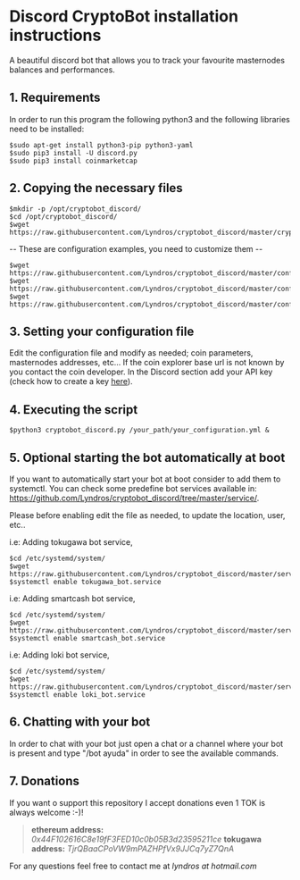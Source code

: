 # Discord CryptoBot installation instructions
A beautiful discord bot that allows you to track your favourite masternodes balances and performances.

## 1. Requirements

In order to run this program the following python3 and the following libraries need to be installed:
```
$sudo apt-get install python3-pip python3-yaml
$sudo pip3 install -U discord.py
$sudo pip3 install coinmarketcap
```
## 2. Copying the necessary files
```
$mkdir -p /opt/cryptobot_discord/
$cd /opt/cryptobot_discord/
$wget https://raw.githubusercontent.com/Lyndros/cryptobot_discord/master/cryptobot_discord.py
```
-- These are configuration examples, you need to customize them --
```
$wget https://raw.githubusercontent.com/Lyndros/cryptobot_discord/master/config/smartcash_bot.yml
$wget https://raw.githubusercontent.com/Lyndros/cryptobot_discord/master/config/tokugawa_bot.yml
$wget https://raw.githubusercontent.com/Lyndros/cryptobot_discord/master/config/loki_bot.yml
```
## 3. Setting your configuration file

Edit the configuration file and modify as needed; coin parameters, masternodes addresses, etc...
If the coin explorer base url is not known by you contact the coin developer.
In the Discord section add your API key (check how to create a key <a href="https://discordpy.readthedocs.io/en/rewrite/discord.html">here</a>).

## 4. Executing the script
``` 
$python3 cryptobot_discord.py /your_path/your_configuration.yml & 
```

## 5. Optional starting the bot automatically at boot
If you want to automatically start your bot at boot consider to add them to systemctl.
You can check some predefine bot services available in: https://github.com/Lyndros/cryptobot_discord/tree/master/service/.

Please before enabling edit the file as needed, to update the location, user, etc..

i.e: Adding tokugawa bot service,
```
$cd /etc/systemd/system/
$wget https://raw.githubusercontent.com/Lyndros/cryptobot_discord/master/service/tokugawa_bot.service
$systemctl enable tokugawa_bot.service
```
i.e: Adding smartcash bot service,
```
$cd /etc/systemd/system/
$wget https://raw.githubusercontent.com/Lyndros/cryptobot_discord/master/service/smartcash_bot.service
$systemctl enable smartcash_bot.service
```
i.e: Adding loki bot service,
```
$cd /etc/systemd/system/
$wget https://raw.githubusercontent.com/Lyndros/cryptobot_discord/master/service/loki_bot.service
$systemctl enable loki_bot.service
```

## 6. Chatting with your bot
In order to chat with your bot just open a chat or a channel where your bot is present and type 
"/bot ayuda" in order to see the available commands.

## 7. Donations
If you want o support this repository I accept donations even 1 TOK is always welcome :-)!
> <b>ethereum address:</b> <i>0x44F102616C8e19fF3FED10c0b05B3d23595211ce</i>
> <b>tokugawa address:</b> <i>TjrQBaaCPoVW9mPAZHPfVx9JJCq7yZ7QnA</i>

For any questions feel free to contact me at <i>lyndros at hotmail.com</i>
